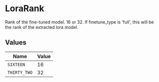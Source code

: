 # LoraRank

Rank of the fine-tuned model. 16 or 32. If finetune_type is 'full', this will be the rank of the extracted lora model.


## Values

| Name         | Value        |
| ------------ | ------------ |
| `SIXTEEN`    | 16           |
| `THIRTY_TWO` | 32           |